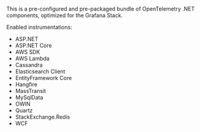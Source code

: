 This is a pre-configured and pre-packaged bundle of OpenTelemetry .NET
components, optimized for the Grafana Stack.

Enabled instrumentations:
* ASP.NET
* ASP.NET Core
* AWS SDK
* AWS Lambda
* Cassandra
* Elasticsearch Client
* EntityFramework Core
* Hangfire
* MassTransit
* MySqlData
* OWIN
* Quartz
* StackExchange.Redis
* WCF
